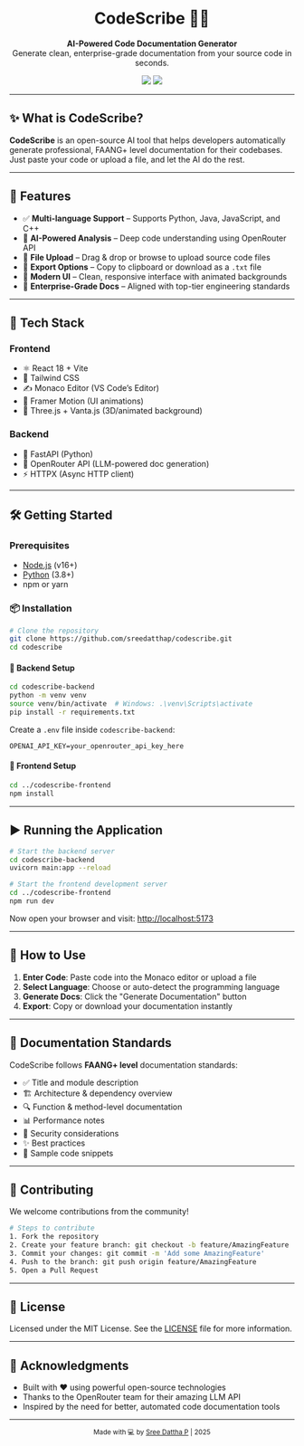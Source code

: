 <h1 align="center">CodeScribe 📝✨</h1>

<p align="center">
  <b>AI-Powered Code Documentation Generator</b><br/>
  Generate clean, enterprise-grade documentation from your source code in seconds.
</p>

<p align="center">
  <img src="https://img.shields.io/badge/Build-Powered%20by%20OpenRouter-blue?style=flat-square" />
  <img src="https://img.shields.io/badge/Stack-FastAPI%20%7C%20React%20%7C%20Tailwind-brightgreen?style=flat-square" />
</p>

---

## ✨ What is CodeScribe?

**CodeScribe** is an open-source AI tool that helps developers automatically generate professional, FAANG+ level documentation for their codebases. Just paste your code or upload a file, and let the AI do the rest.

---

## 🚀 Features

- ✅ **Multi-language Support** – Supports Python, Java, JavaScript, and C++
- 🤖 **AI-Powered Analysis** – Deep code understanding using OpenRouter API
- 📁 **File Upload** – Drag & drop or browse to upload source code files
- 📄 **Export Options** – Copy to clipboard or download as a `.txt` file
- 🎨 **Modern UI** – Clean, responsive interface with animated backgrounds
- 📘 **Enterprise-Grade Docs** – Aligned with top-tier engineering standards

---

## 🧠 Tech Stack

### Frontend
- ⚛️ React 18 + Vite
- 🎨 Tailwind CSS
- ✍️ Monaco Editor (VS Code’s Editor)
- 🎥 Framer Motion (UI animations)
- 🌌 Three.js + Vanta.js (3D/animated background)

### Backend
- 🐍 FastAPI (Python)
- 🔌 OpenRouter API (LLM-powered doc generation)
- ⚡ HTTPX (Async HTTP client)

---

## 🛠️ Getting Started

### Prerequisites
- [Node.js](https://nodejs.org/) (v16+)
- [Python](https://www.python.org/) (3.8+)
- npm or yarn

### 📦 Installation

```bash
# Clone the repository
git clone https://github.com/sreedatthap/codescribe.git
cd codescribe
```

#### 🔧 Backend Setup

```bash
cd codescribe-backend
python -m venv venv
source venv/bin/activate  # Windows: .\venv\Scripts\activate
pip install -r requirements.txt
```

Create a `.env` file inside `codescribe-backend`:

```env
OPENAI_API_KEY=your_openrouter_api_key_here
```

#### 🎨 Frontend Setup

```bash
cd ../codescribe-frontend
npm install
```

---

## ▶️ Running the Application

```bash
# Start the backend server
cd codescribe-backend
uvicorn main:app --reload
```

```bash
# Start the frontend development server
cd ../codescribe-frontend
npm run dev
```

Now open your browser and visit: [http://localhost:5173](http://localhost:5173)

---

## 📖 How to Use

1. **Enter Code**: Paste code into the Monaco editor or upload a file
2. **Select Language**: Choose or auto-detect the programming language
3. **Generate Docs**: Click the "Generate Documentation" button
4. **Export**: Copy or download your documentation instantly

---

## 🧾 Documentation Standards

CodeScribe follows **FAANG+ level** documentation standards:

- ✅ Title and module description
- 🏗️ Architecture & dependency overview
- 🔍 Function & method-level documentation
- 📊 Performance notes
- 🔐 Security considerations
- ✨ Best practices
- 🧪 Sample code snippets

---

## 🤝 Contributing

We welcome contributions from the community!

```bash
# Steps to contribute
1. Fork the repository
2. Create your feature branch: git checkout -b feature/AmazingFeature
3. Commit your changes: git commit -m 'Add some AmazingFeature'
4. Push to the branch: git push origin feature/AmazingFeature
5. Open a Pull Request
```

---

## 📄 License

Licensed under the MIT License. See the [LICENSE](LICENSE) file for more information.

---

## 🙏 Acknowledgments

- Built with ❤️ using powerful open-source technologies
- Thanks to the OpenRouter team for their amazing LLM API
- Inspired by the need for better, automated code documentation tools

---

<div align="center">
  <sub>Made with 💻 by <a href="https://github.com/sreedatthap">Sree Dattha P</a> | 2025</sub>
</div>

